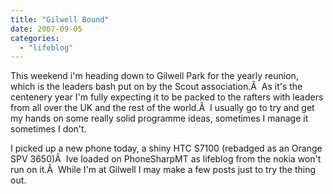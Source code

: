 ```yaml
---
title: "Gilwell Bound"
date: 2007-09-05
categories: 
  - "lifeblog"
---
```


This weekend i'm heading down to Gilwell Park for the yearly reunion, which is the leaders bash put on by the Scout association.Â  As it's the centenery year I'm fully expecting it to be packed to the rafters with leaders from all over the UK and the rest of the world.Â  I usually go to try and get my hands on some really solid programme ideas, sometimes I manage it sometimes I don't.

I picked up a new phone today, a shiny HTC S7100 (rebadged as an Orange SPV 3650)Â  Ive loaded on PhoneSharpMT as lifeblog from the nokia won't run on it.Â  While I'm at Gilwell I may make a few posts just to try the thing out.
